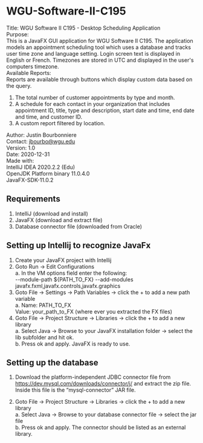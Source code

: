 # WGU-Software-II-C195
Title: WGU Software II C195 - Desktop Scheduling Application  
Purpose:  
This is a JavaFX GUI application for WGU Software II C195. The application models an appointment scheduling tool which uses a database and tracks user time zone and language setting.  Login screen text is displayed in English or French.  Timezones are stored in UTC and displayed in the user's computers timezone.  
Available Reports:  
Reports are available through buttons which display custom data based on the query.
1. The total number of customer appointments by type and month.  
2. A schedule for each contact in your organization that includes appointment ID, title, type and description, start date and time, end date and time, and customer ID.  
3. A custom report filtered by location.  
  
Author: Justin Bourbonniere  
Contact: jbourbo@wgu.edu  
Version: 1.0  
Date: 2020-12-31  
Made with:  
 IntelliJ IDEA 2020.2.2 (Edu)  
 OpenJDK Platform binary 11.0.4.0  
 JavaFX-SDK-11.0.2  

## Requirements
1. IntelliJ (download and install)
2. JavaFX  (download and extract file)
3. Database connector file (downloaded from Oracle)

## Setting up Intellij to recognize JavaFx
1. Create your JavaFX project with Intellij
2. Goto Run -> Edit Configurations  
    a. In the VM options field enter the following:  
    --module-path ${PATH_TO_FX} --add-modules javafx.fxml,javafx.controls,javafx.graphics
3. Goto File -> Settings -> Path Variables -> click the + to add a new path variable  
    a. Name: PATH_TO_FX  
       Value: your_path_to_FX (where ever you extracted the FX files)
4. Goto File -> Project Structure -> Libraries -> click the + to add a new library  
    a. Select Java -> Browse to your JavaFX installation folder -> select the lib subfolder
        and hit ok.  
    b. Press ok and apply.  JavaFX is ready to use.
## Setting up the database
1. Download the platform-independent JDBC connector file from https://dev.mysql.com/downloads/connector/j/ and extract the zip file. Inside this file is the “mysql-connector” JAR file.
 
2. Goto File -> Project Structure -> Libraries -> click the + to add a new library  
    a. Select Java -> Browse to your database connector file -> select the jar file  
    b. Press ok and apply. The connector should be listed as an external library. 
